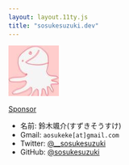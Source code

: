 ```yaml
---
layout: layout.11ty.js
title: "sosukesuzuki.dev"
---
```


<img src="/img/logo.jpeg" width="100" height="100" alt="sosukesuzuki logo">

<script async defer src="https://buttons.github.io/buttons.js"></script>
<a class="github-button" href="https://github.com/sponsors/sosukesuzuki" data-color-scheme="no-preference: light; light: light; dark: dark;" data-icon="octicon-heart" aria-label="Sponsor @sosukesuzuki on GitHub">Sponsor</a>

- 名前: 鈴木颯介(すずきそうすけ)
- Gmail: `aosukeke[at]gmail.com`
- Twitter: [@\_\_sosukesuzuki](https://twitter.com/__sosukesuzuki)
- GitHub: [@sosukesuzuki](https://github.com/sosukesuzuki)
